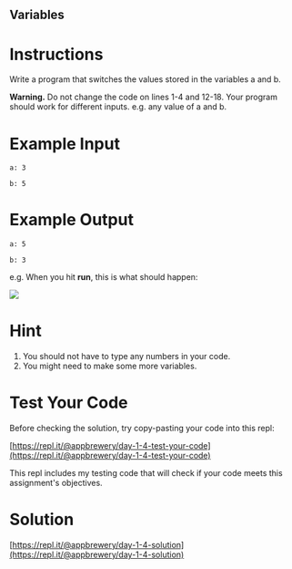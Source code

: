 ## Variables

# Instructions

Write a program that switches the values stored in the variables a and b. 

**Warning.** Do not change the code on lines 1-4 and 12-18. Your program should work for different inputs. e.g. any value of a and b.

# Example Input

```
a: 3
```

```
b: 5
```

# Example Output

```
a: 5
```

```
b: 3
```

e.g. When you hit **run**, this is what should happen:

![](https://cdn.fs.teachablecdn.com/tgdNl0iSqK6RpPyYZh9d)

# Hint

1. You should not have to type any numbers in your code. 
2. You might need to make some more variables.

# Test Your Code

Before checking the solution, try copy-pasting your code into this repl: 

[https://repl.it/@appbrewery/day-1-4-test-your-code](https://repl.it/@appbrewery/day-1-4-test-your-code)

This repl includes my testing code that will check if your code meets this assignment's objectives. 




# Solution

[https://repl.it/@appbrewery/day-1-4-solution](https://repl.it/@appbrewery/day-1-4-solution)